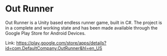 # Out Runner
Out Runner is a Unity based endless runner game, built in C#. The project is in a complete and working state and has been made available through the Google Play Store for Android Devices. 

Link: https://play.google.com/store/apps/details?id=com.DefaultCompany.OutRunner&hl=en_US
